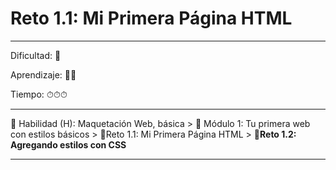 # Reto 1.1: Mi Primera Página HTML

--- 

Dificultad: 🌻

Aprendizaje: 🍯🍯

Tiempo: ⏱⏱⏱

---

🔵 Habilidad (H): Maquetación Web, básica > 🔷 Módulo 1: Tu primera web con estilos básicos > 🔹Reto 1.1: Mi Primera Página HTML > 🔹**Reto 1.2: Agregando estilos con CSS**

--- 
